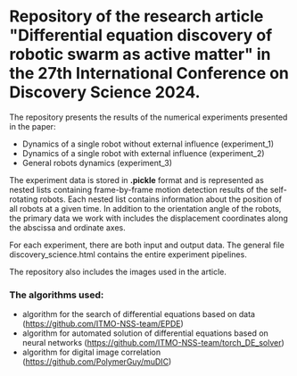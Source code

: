 
Repository of the research article "Differential equation discovery of robotic swarm as active matter" in the 27th International Conference on Discovery Science 2024. 
=============================

The repository presents the results of the numerical experiments presented in the paper:

- Dynamics of a single robot without external influence (experiment_1)
- Dynamics of a single robot with external influence (experiment_2)
- General robots dynamics (experiment_3)

The experiment data is stored in **.pickle** format and is represented as nested lists containing frame-by-frame motion detection results of the self-rotating robots. Each nested list contains information about the position of all robots at a given time. In addition to the orientation angle of the robots, the primary data we work with includes the displacement coordinates along the abscissa and ordinate axes.

For each experiment, there are both input and output data. The general file discovery_science.html contains the entire experiment pipelines.

The repository also includes the images used in the article.
### The algorithms used:

- algorithm for the search of differential equations based on data (https://github.com/ITMO-NSS-team/EPDE)
- algorithm for automated solution of differential equations based on neural networks (https://github.com/ITMO-NSS-team/torch_DE_solver)
- algorithm for digital image correlation (https://github.com/PolymerGuy/muDIC)